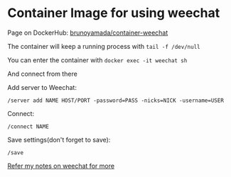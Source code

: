 # Container Image for using weechat

Page on DockerHub: [brunoyamada/container-weechat](https://hub.docker.com/repository/docker/brunoyamada/container-weechat)

The container will keep a running process with `tail -f /dev/null`

You can enter the container with `docker exec -it weechat sh`

And connect from there

Add server to Weechat:
```
/server add NAME HOST/PORT -password=PASS -nicks=NICK -username=USER
```
Connect:
```
/connect NAME
```
Save settings(don't forget to save):
```
/save
```

[Refer my notes on weechat for more](https://github.com/bruno-yamada/bruno-yamada/blob/master/notes/weechat.md)
